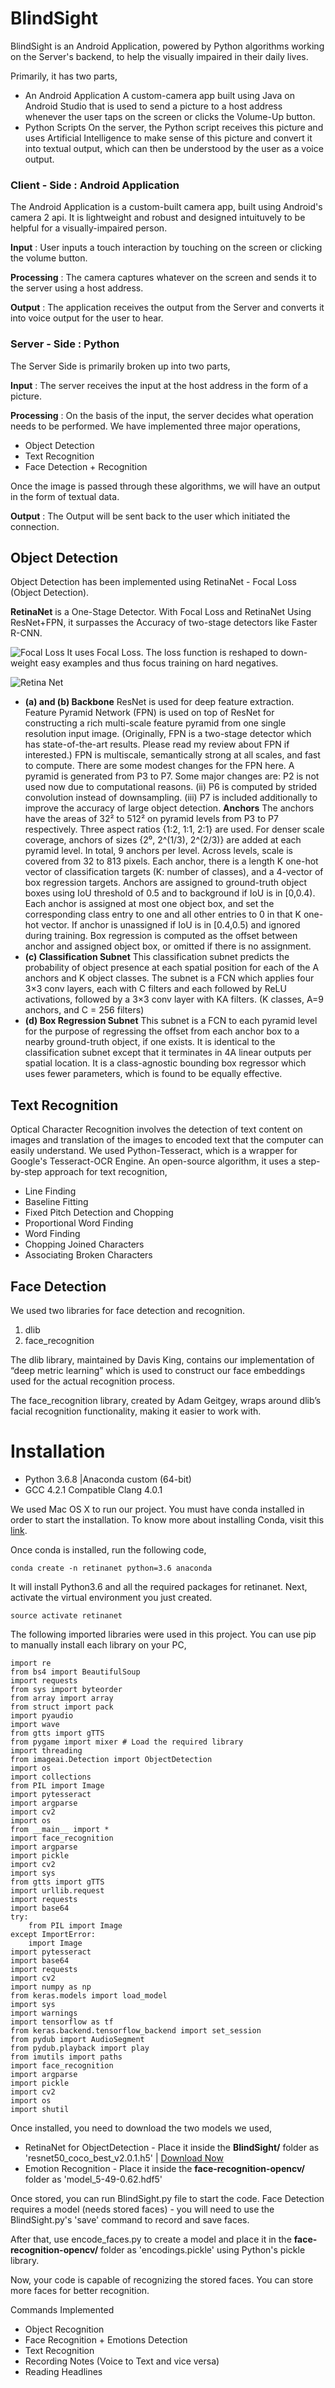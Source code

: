 # BlindSight

BlindSight is an Android Application, powered by Python algorithms working on the Server's backend, to help the visually impaired in their daily lives.

Primarily, it has two parts,
 - An Android Application
A custom-camera app built using Java on Android Studio that is used to send a picture to a host address whenever the user taps on the screen or clicks the Volume-Up button.
 - Python Scripts
On the server, the Python script receives this picture and uses Artificial Intelligence to make sense of this picture and convert it into textual output, which can then be understood by the user as a voice output.


 

### Client - Side : Android Application

The Android Application is a custom-built camera app, built using Android's camera 2 api. It is lightweight and robust and designed intuituvely to be helpful for a visually-impaired person.

__**Input**__ : User inputs a touch interaction by touching on the screen or clicking the volume button.

__**Processing**__ : The camera captures whatever on the screen and sends it to the server using a host address.

__**Output**__ : The application receives the output from the Server and converts it into voice output for the user to hear.

### Server - Side : Python
The Server Side is primarily broken up into two parts,

__**Input**__ : The server receives the input at the host address in the form of a picture. 

__**Processing**__ : On the basis of the input, the server decides what operation needs to be performed. We have implemented three major operations,
- Object Detection 
- Text Recognition
- Face Detection + Recognition

Once the image is passed through these algorithms, we will have an output in the form of textual data.

__**Output**__ : The Output will be sent back to the user which initiated the connection.


## Object Detection
Object Detection has been implemented using RetinaNet - Focal Loss (Object Detection).

**RetinaNet** is a One-Stage Detector. With Focal Loss and RetinaNet Using ResNet+FPN, it surpasses the Accuracy of two-stage detectors like Faster R-CNN.

![Focal Loss](https://cdn-images-1.medium.com/max/800/1*gO_nxGFmpAelOrU_D9O5-Q.png)
It uses Focal Loss. The loss function is reshaped to down-weight easy examples and thus focus training on hard negatives. 


![Retina Net](https://cdn-images-1.medium.com/max/1200/1*0-GVAp6WCzPMR6puuaYQTQ.png)

 - **(a) and (b) Backbone**
ResNet is used for deep feature extraction.
Feature Pyramid Network (FPN) is used on top of ResNet for constructing a rich multi-scale feature pyramid from one single resolution input image. (Originally, FPN is a two-stage detector which has state-of-the-art results. Please read my review about FPN if interested.)
FPN is multiscale, semantically strong at all scales, and fast to compute.
There are some modest changes for the FPN here. A pyramid is generated from P3 to P7. Some major changes are: P2 is not used now due to computational reasons. (ii) P6 is computed by strided convolution instead of downsampling. (iii) P7 is included additionally to improve the accuracy of large object detection.
**Anchors**
The anchors have the areas of 32² to 512² on pyramid levels from P3 to P7 respectively.
Three aspect ratios {1:2, 1:1, 2:1} are used.
For denser scale coverage, anchors of sizes {2⁰, 2^(1/3), 2^(2/3)} are added at each pyramid level.
In total, 9 anchors per level.
Across levels, scale is covered from 32 to 813 pixels.
Each anchor, there is a length K one-hot vector of classification targets (K: number of classes), and a 4-vector of box regression targets.
Anchors are assigned to ground-truth object boxes using IoU threshold of 0.5 and to background if IoU is in [0,0.4). Each anchor is assigned at most one object box, and set the corresponding class entry to one and all other entries to 0 in that K one-hot vector. If anchor is unassigned if IoU is in [0.4,0.5) and ignored during training.
Box regression is computed as the offset between anchor and assigned object box, or omitted if there is no assignment.
 - **(c) Classification Subnet**
This classification subnet predicts the probability of object presence at each spatial position for each of the A anchors and K object classes.
The subnet is a FCN which applies four 3×3 conv layers, each with C filters and each followed by ReLU activations, followed by a 3×3 conv layer with KA filters. (K classes, A=9 anchors, and C = 256 filters)
 - **(d) Box Regression Subnet**
This subnet is a FCN to each pyramid level for the purpose of regressing the offset from each anchor box to a nearby ground-truth object, if one exists.
It is identical to the classification subnet except that it terminates in 4A linear outputs per spatial location.
It is a class-agnostic bounding box regressor which uses fewer parameters, which is found to be equally effective.

## Text Recognition
Optical Character Recognition involves the detection of text content on images and translation of the images to encoded text that the computer can easily understand. 
We used Python-Tesseract, which is a wrapper for Google's Tesseract-OCR Engine. An open-source algorithm, it uses a step-by-step approach for text recognition,
- Line Finding
- Baseline Fitting
- Fixed Pitch Detection and Chopping
- Proportional Word Finding
- Word Finding
- Chopping Joined Characters
- Associating Broken Characters

## Face Detection
We used two libraries for face detection and recognition.

1. dlib
2. face_recognition

The dlib library, maintained by Davis King, contains our implementation of “deep metric learning” which is used to construct our face embeddings used for the actual recognition process.

The face_recognition  library, created by Adam Geitgey, wraps around dlib’s facial recognition functionality, making it easier to work with.


# Installation
* Python 3.6.8 |Anaconda custom (64-bit)
* GCC 4.2.1 Compatible Clang 4.0.1
    
We used Mac OS X to run our project. You must have conda installed in order to start the installation. To know more about installing Conda, visit this [link](https://docs.conda.io/projects/conda/en/latest/user-guide/install/macos.html).

Once conda is installed, run the following code,

    conda create -n retinanet python=3.6 anaconda
    
It will install Python3.6 and all the required packages for retinanet. Next, activate the virtual environment you just created.
    
    source activate retinanet
    
The following imported libraries were used in this project. You can use pip to manually install each library on your PC,

    import re   
    from bs4 import BeautifulSoup
    import requests
    from sys import byteorder
    from array import array
    from struct import pack
    import pyaudio
    import wave
    from gtts import gTTS 
    from pygame import mixer # Load the required library
    import threading
    from imageai.Detection import ObjectDetection
    import os
    import collections
    from PIL import Image
    import pytesseract
    import argparse
    import cv2
    import os
    from __main__ import *
    import face_recognition
    import argparse
    import pickle
    import cv2
    import sys
    from gtts import gTTS 
    import urllib.request
    import requests
    import base64
    try:
        from PIL import Image
    except ImportError:
        import Image
    import pytesseract
    import base64
    import requests
    import cv2
    import numpy as np
    from keras.models import load_model
    import sys
    import warnings
    import tensorflow as tf
    from keras.backend.tensorflow_backend import set_session
    from pydub import AudioSegment
    from pydub.playback import play
    from imutils import paths
    import face_recognition
    import argparse
    import pickle
    import cv2
    import os
    import shutil
    
Once installed, you need to download the two models we used,
* RetinaNet for ObjectDetection - Place it inside the **BlindSight/** folder as 'resnet50_coco_best_v2.0.1.h5' | [Download Now](https://github.com/OlafenwaMoses/ImageAI/releases/download/1.0/resnet50_coco_best_v2.0.1.h5)
* Emotion Recognition - Place it inside the **face-recognition-opencv/** folder as 'model_5-49-0.62.hdf5'

Once stored, you can run BlindSight.py file to start the code. Face Detection requires a model (needs stored faces) - you will need to use the BlindSight.py's 'save' command to record and save faces.

After that, use encode_faces.py to create a model and place it in the **face-recognition-opencv/** folder as 'encodings.pickle' using Python's pickle library.

Now, your code is capable of recognizing the stored faces. You can store more faces for better recognition.

Commands Implemented
* Object Recognition
* Face Recognition + Emotions Detection
* Text Recognition
* Recording Notes (Voice to Text and vice versa)
* Reading Headlines
        
        
    
    













